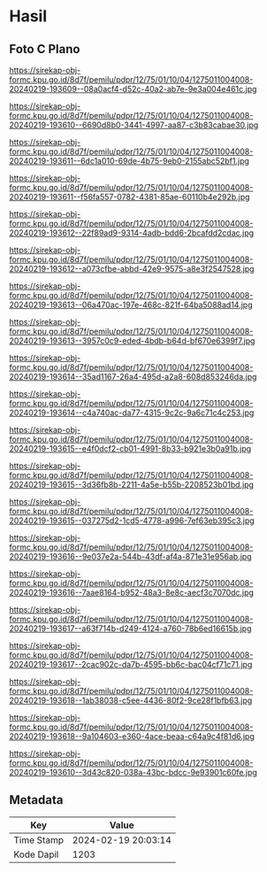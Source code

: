 # Hasil

## Foto C Plano

https://sirekap-obj-formc.kpu.go.id/8d7f/pemilu/pdpr/12/75/01/10/04/1275011004008-20240219-193609--08a0acf4-d52c-40a2-ab7e-9e3a004e461c.jpg

https://sirekap-obj-formc.kpu.go.id/8d7f/pemilu/pdpr/12/75/01/10/04/1275011004008-20240219-193610--6690d8b0-3441-4997-aa87-c3b83cabae30.jpg

https://sirekap-obj-formc.kpu.go.id/8d7f/pemilu/pdpr/12/75/01/10/04/1275011004008-20240219-193611--6dc1a010-69de-4b75-9eb0-2155abc52bf1.jpg

https://sirekap-obj-formc.kpu.go.id/8d7f/pemilu/pdpr/12/75/01/10/04/1275011004008-20240219-193611--f56fa557-0782-4381-85ae-60110b4e292b.jpg

https://sirekap-obj-formc.kpu.go.id/8d7f/pemilu/pdpr/12/75/01/10/04/1275011004008-20240219-193612--22f89ad9-9314-4adb-bdd6-2bcafdd2cdac.jpg

https://sirekap-obj-formc.kpu.go.id/8d7f/pemilu/pdpr/12/75/01/10/04/1275011004008-20240219-193612--a073cfbe-abbd-42e9-9575-a8e3f2547528.jpg

https://sirekap-obj-formc.kpu.go.id/8d7f/pemilu/pdpr/12/75/01/10/04/1275011004008-20240219-193613--06a470ac-197e-468c-821f-64ba5088ad14.jpg

https://sirekap-obj-formc.kpu.go.id/8d7f/pemilu/pdpr/12/75/01/10/04/1275011004008-20240219-193613--3957c0c9-eded-4bdb-b64d-bf670e6399f7.jpg

https://sirekap-obj-formc.kpu.go.id/8d7f/pemilu/pdpr/12/75/01/10/04/1275011004008-20240219-193614--35ad1167-26a4-495d-a2a8-608d853246da.jpg

https://sirekap-obj-formc.kpu.go.id/8d7f/pemilu/pdpr/12/75/01/10/04/1275011004008-20240219-193614--c4a740ac-da77-4315-9c2c-9a6c71c4c253.jpg

https://sirekap-obj-formc.kpu.go.id/8d7f/pemilu/pdpr/12/75/01/10/04/1275011004008-20240219-193615--e4f0dcf2-cb01-4991-8b33-b921e3b0a91b.jpg

https://sirekap-obj-formc.kpu.go.id/8d7f/pemilu/pdpr/12/75/01/10/04/1275011004008-20240219-193615--3d36fb8b-2211-4a5e-b55b-2208523b01bd.jpg

https://sirekap-obj-formc.kpu.go.id/8d7f/pemilu/pdpr/12/75/01/10/04/1275011004008-20240219-193615--037275d2-1cd5-4778-a996-7ef63eb395c3.jpg

https://sirekap-obj-formc.kpu.go.id/8d7f/pemilu/pdpr/12/75/01/10/04/1275011004008-20240219-193616--9e037e2a-544b-43df-af4a-871e31e956ab.jpg

https://sirekap-obj-formc.kpu.go.id/8d7f/pemilu/pdpr/12/75/01/10/04/1275011004008-20240219-193616--7aae8164-b952-48a3-8e8c-aecf3c7070dc.jpg

https://sirekap-obj-formc.kpu.go.id/8d7f/pemilu/pdpr/12/75/01/10/04/1275011004008-20240219-193617--a63f714b-d249-4124-a760-78b6ed16615b.jpg

https://sirekap-obj-formc.kpu.go.id/8d7f/pemilu/pdpr/12/75/01/10/04/1275011004008-20240219-193617--2cac902c-da7b-4595-bb6c-bac04cf71c71.jpg

https://sirekap-obj-formc.kpu.go.id/8d7f/pemilu/pdpr/12/75/01/10/04/1275011004008-20240219-193618--1ab38038-c5ee-4436-80f2-9ce28f1bfb63.jpg

https://sirekap-obj-formc.kpu.go.id/8d7f/pemilu/pdpr/12/75/01/10/04/1275011004008-20240219-193618--9a104603-e360-4ace-beaa-c64a9c4f81d6.jpg

https://sirekap-obj-formc.kpu.go.id/8d7f/pemilu/pdpr/12/75/01/10/04/1275011004008-20240219-193610--3d43c820-038a-43bc-bdcc-9e93901c60fe.jpg


## Metadata

| Key        | Value               |
| ---------- | ------------------- |
| Time Stamp | 2024-02-19 20:03:14 |
| Kode Dapil | 1203                |



